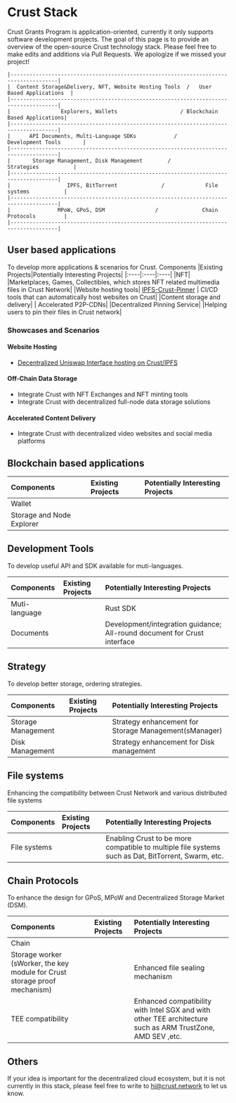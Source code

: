 # Crust Stack
Crust Grants Program is application-oriented, currently it only supports software development projects. The goal of this page is to provide an overview of the open-source Crust technology stack. Please feel free to make edits and additions via Pull Requests. We apologize if we missed your project!


<!-- markdownlint-disable MD040 -->
```
|-------------------------------------------------------------------------------------|
|  Content Storage&Delivery, NFT, Website Hosting Tools  /   User Based Applications  |
|-------------------------------------------------------------------------------------|
|                Explorers, Wallets                    / Blockchain Based Applications|
|-------------------------------------------------------------------------------------|
|      API Documents, Multi-Language SDKs            /        Development Tools       |
|-------------------------------------------------------------------------------------|
|       Storage Management, Disk Management        /             Strategies           |
|-------------------------------------------------------------------------------------|
|                  IPFS, BitTorrent              /             File systems           |
|-------------------------------------------------------------------------------------|
|               MPoW, GPoS, DSM                /              Chain Protocols         |
|-------------------------------------------------------------------------------------|
```


## User based applications
To develop more applications & scenarios for Crust.
Components |Existing Projects|Potentially Interesting Projects|
|:----|:----|:----|
|NFT|    |Marketplaces, Games, Collectibles, which stores NFT related multimedia files in Crust Network|
|Website hosting tools| [IPFS-Crust-Pinner](https://github.com/crustio/ipfs-crust-pinner)   | CI/CD tools that can automatically host websites on Crust|
|Content storage and delivery|    | Accelerated P2P-CDNs|
|Decentralized Pinning Service|    |Helping users to pin their files in Crust network|
### Showcases and Scenarios
#### Website Hosting
* [Decentralized Uniswap Interface hosting on Crust/IPFS](https://medium.com/crustnetwork/decentralized-uniswap-interface-hosting-on-ipfs-18a78d1209ac)

#### Off-Chain Data Storage
* Integrate Crust with NFT Exchanges and NFT minting tools
* Integrate Crust with decentralized full-node data storage solutions
  
#### Accelerated Content Delivery
* Integrate Crust with decentralized video websites and social media platforms

## Blockchain based applications
Components |Existing Projects|Potentially Interesting Projects|
|:----|:----|:----|
|Wallet|    |    |
|Storage and Node Explorer|    |    |

## Development Tools
To develop useful API and SDK available for muti-languages.

Components |Existing Projects|Potentially Interesting Projects|
|:----|:----|:----|
| Muti-language |    |Rust SDK|
| Documents |    | Development/integration guidance; All-round document for Crust interface  |


## Strategy
To develop better storage, ordering strategies.

Components |Existing Projects|Potentially Interesting Projects|
|:----|:----|:----|
|  Storage Management  |    | Strategy enhancement for Storage Management(sManager)   |
|  Disk Management  |    | Strategy enhancement for Disk management    |


## File systems
Enhancing the compatibility between Crust Network and various distributed file systems

Components |Existing Projects|Potentially Interesting Projects|
|:----|:----|:----|
|  File systems   |    |  Enabling Crust to be more compatible to multiple file systems such as Dat, BitTorrent, Swarm, etc.  |


## Chain Protocols
To enhance the design for GPoS,  MPoW and Decentralized Storage Market (DSM).

Components |Existing Projects|Potentially Interesting Projects|
|:----|:----|:----|
|Chain |    |    |
|Storage worker (sWorker, the key module for Crust storage proof mechanism)|    |Enhanced file sealing mechanism|
|TEE compatibility|    |Enhanced compatibility with Intel SGX and with other TEE architecture such as ARM TrustZone, AMD SEV ,etc.|

## Others
If your idea is important for the decentralized cloud ecosystem, but it is not currently in this stack, please feel free to write to hi@crust.network to let us know.
